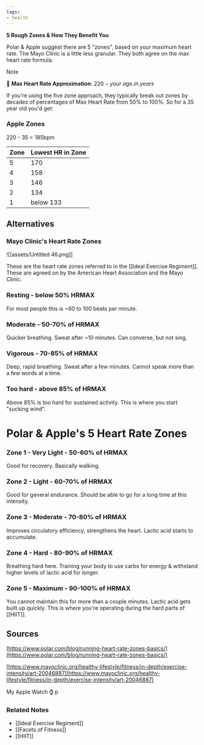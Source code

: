 ```yaml
---
tags:
- health
---
```

**5 Rough Zones & How They Benefit You**

Polar & Apple suggest there are 5 "zones", based on your maximum heart rate. The Mayo Clinic is a little less granular. They both agree on the max heart rate formula:

> [!NOTE]
> 💓 **Max Heart Rate Approximation**:
> $220 - your.age.in.years$

If you're using the five zone approach, they typically break out zones by decades of percentages of Max Heart Rate from 50% to 100%. So for a 35 year old you'd get:

### Apple Zones
220 - 35 = 185bpm 

| Zone | Lowest HR in Zone |
|--|--|
|5|170|
| 4|158|
|3|146|
| 2 | 134|
| 1 |  below 133 |

## Alternatives

### Mayo Clinic's Heart Rate Zones

![[assets/Untitled 46.png]]

These are the heart rate zones referred to in the [[Ideal Exercise Regiment]]. These are agreed on by the American Heart Association and the Mayo Clinic.

### Resting - below 50% HRMAX

For most people this is ~60 to 100 beats per minute.

### Moderate - 50-70% of HRMAX

Quicker breathing. Sweat after ~10 minutes. Can converse, but not sing.

### Vigorous - 70-85% of HRMAX

Deep, rapid breathing. Sweat after a few minutes. Cannot speak more than a few words at a time.

### Too hard - above 85% of HRMAX

Above 85% is too hard for sustained activity. This is where you start "sucking wind".

# Polar & Apple's 5 Heart Rate Zones

### Zone 1 - Very Light - 50-60% of HRMAX

Good for recovery. Basically walking.

### Zone 2 - Light - 60-70% of HRMAX

Good for general endurance. Should be able to go for a long time at this intensity.

### Zone 3 - Moderate - 70-80% of HRMAX

Improves circulatory efficiency, strengthens the heart. Lactic acid starts to accumulate.

### Zone 4 - Hard - 80-90% of HRMAX

Breathing hard here. Training your body to use carbs for energy & withstand higher levels of lactic acid for longer.

### Zone 5 - Maximum - 90-100% of HRMAX

You cannot maintain this for more than a couple minutes. Lactic acid gets built up quickly. This is where you're operating during the hard parts of [[HIIT]].

## Sources

[https://www.polar.com/blog/running-heart-rate-zones-basics/](https://www.polar.com/blog/running-heart-rate-zones-basics/) 

[https://www.mayoclinic.org/healthy-lifestyle/fitness/in-depth/exercise-intensity/art-20046887](https://www.mayoclinic.org/healthy-lifestyle/fitness/in-depth/exercise-intensity/art-20046887)

My Apple Watch ⌚️ p 

### Related Notes
- [[Ideal Exercise Regiment]] 
- [[Facets of Fitness]] 
- [[HIIT]]